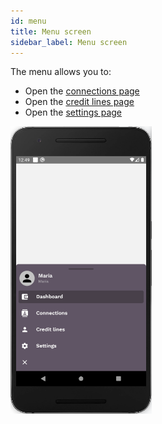 ```yaml
---
id: menu
title: Menu screen
sidebar_label: Menu screen
---
```


The menu allows you to:

- Open the [connections page](connections-screen.md)
- Open the [credit lines page](credit-lines-screen.md)
- Open the [settings page](settings-screen.md)

<p>
    <img src="assets/menu.png" alt="menu" width="226" height="460" style="display: inline;"/>
</p>